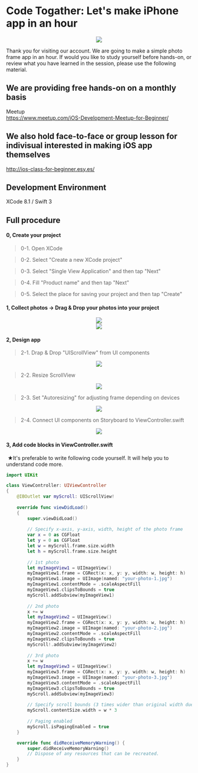 # Code Togather: Let's make iPhone app in an hour

  <div style="text-align:center"><img src ="https://github.com/iosClassForBeginner/photoFrame-en/blob/master/Resourses/sample.gif" /></div>
  
  Thank you for visiting our account. We are going to make a simple photo frame app in an hour. If would you like to study yourself before hands-on, or review what you have learned in the session, please use the following material.
  
## We are providing free hands-on on a monthly basis
  Meetup  
  https://www.meetup.com/iOS-Development-Meetup-for-Beginner/
  
## We also hold face-to-face or group lesson for indivisual interested in making iOS app themselves
  http://ios-class-for-beginner.esy.es/

## Development Environment
  XCode 8.1 / Swift 3

## Full procedure

#### 0, Create your project

> 0-1. Open XCode  
  
> 0-2. Select "Create a new XCode project"
  
> 0-3. Select "Single View Application" and then tap "Next"
  
> 0-4. Fill "Product name" and then tap "Next"
  
> 0-5. Select the place for saving your project and then tap "Create"

#### 1, Collect photos → Drag & Drop your photos into your project
  <div style="text-align:center"><img src ="https://github.com/iosClassForBeginner/photoFrame-en/blob/master/Resourses/0.png" /></div>
  <div style="text-align:center"><img src ="https://github.com/iosClassForBeginner/photoFrame-en/blob/master/Resourses/0.gif" /></div>

#### 2, Design app
> 2-1. Drap & Drop "UIScrollView" from UI components
  <div style="text-align:center"><img src ="https://github.com/iosClassForBeginner/photoFrame-en/blob/master/Resourses/1.gif" /></div>

> 2-2. Resize ScrollView
  <div style="text-align:center"><img src ="https://github.com/iosClassForBeginner/photoFrame-en/blob/master/Resourses/2.gif" /></div>

> 2-3. Set "Autoresizing" for adjusting frame depending on devices
  <div style="text-align:center"><img src ="https://github.com/iosClassForBeginner/photoFrame-en/blob/master/Resourses/3.gif" /></div>

> 2-4. Connect UI components on Storyboard to ViewController.swift
  <div style="text-align:center"><img src ="https://github.com/iosClassForBeginner/photoFrame-en/blob/master/Resourses/4.gif" /></div>

#### 3, Add code blocks in ViewController.swift
  ★It's preferable to write following code yourself. It will help you to understand code more.
  
```Swift  
import UIKit

class ViewController: UIViewController
{
    @IBOutlet var myScroll: UIScrollView!
    
    override func viewDidLoad()
    {
        super.viewDidLoad()
        
        // Specify x-axis, y-axis, width, height of the photo frame
        var x = 0 as CGFloat
        let y = 0 as CGFloat
        let w = myScroll.frame.size.width
        let h = myScroll.frame.size.height
        
        // 1st photo
        let myImageView1 = UIImageView()
        myImageView1.frame = CGRect(x: x, y: y, width: w, height: h)
        myImageView1.image = UIImage(named: "your-photo-1.jpg")
        myImageView1.contentMode = .scaleAspectFill
        myImageView1.clipsToBounds = true
        myScroll.addSubview(myImageView1)
        
        // 2nd photo
        x += w
        let myImageView2 = UIImageView()
        myImageView2.frame = CGRect(x: x, y: y, width: w, height: h)
        myImageView2.image = UIImage(named: "your-photo-2.jpg")
        myImageView2.contentMode = .scaleAspectFill
        myImageView2.clipsToBounds = true
        myScroll!.addSubview(myImageView2)
        
        // 3rd photo
        x += w
        let myImageView3 = UIImageView()
        myImageView3.frame = CGRect(x: x, y: y, width: w, height: h)
        myImageView3.image = UIImage(named: "your-photo-3.jpg")
        myImageView3.contentMode = .scaleAspectFill
        myImageView3.clipsToBounds = true
        myScroll.addSubview(myImageView3)
        
        // Specify scroll bounds (3 times wider than original width due to usage of 3 photos)
        myScroll.contentSize.width = w * 3
        
        // Paging enabled
        myScroll.isPagingEnabled = true
    }

    override func didReceiveMemoryWarning() {
        super.didReceiveMemoryWarning()
        // Dispose of any resources that can be recreated.
    }
}
```
